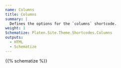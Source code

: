 ```yaml
---
name: Columns
title: Columns
summary: |
  Defines the options for the `columns` shortcode.
weight: 1
Schematize: Platen.Site.Theme.Shortcodes.Columns
outputs:
  - HTML
  - Schematize
---
```


{{% schematize %}}
